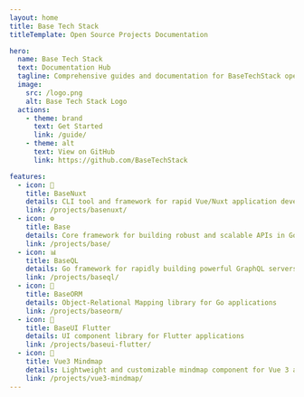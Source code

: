```yaml
---
layout: home
title: Base Tech Stack
titleTemplate: Open Source Projects Documentation

hero:
  name: Base Tech Stack
  text: Documentation Hub
  tagline: Comprehensive guides and documentation for BaseTechStack open source projects
  image:
    src: /logo.png
    alt: Base Tech Stack Logo
  actions:
    - theme: brand
      text: Get Started
      link: /guide/
    - theme: alt
      text: View on GitHub
      link: https://github.com/BaseTechStack

features:
  - icon: 🚀
    title: BaseNuxt
    details: CLI tool and framework for rapid Vue/Nuxt application development with entity management
    link: /projects/basenuxt/
  - icon: ⚙️
    title: Base
    details: Core framework for building robust and scalable APIs in Go
    link: /projects/base/
  - icon: 📊
    title: BaseQL
    details: Go framework for rapidly building powerful GraphQL servers
    link: /projects/baseql/
  - icon: 💾
    title: BaseORM
    details: Object-Relational Mapping library for Go applications
    link: /projects/baseorm/
  - icon: 📱
    title: BaseUI Flutter
    details: UI component library for Flutter applications
    link: /projects/baseui-flutter/
  - icon: 🧠
    title: Vue3 Mindmap
    details: Lightweight and customizable mindmap component for Vue 3 applications
    link: /projects/vue3-mindmap/
---
```

